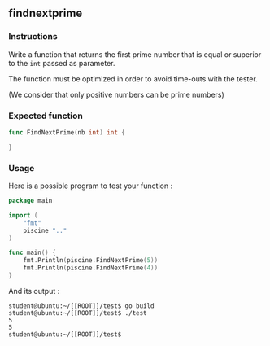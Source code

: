 ## findnextprime

### Instructions

Write a function that returns the first prime number that is equal or superior to the `int` passed as parameter.

The function must be optimized in order to avoid time-outs with the tester.

(We consider that only positive numbers can be prime numbers)

### Expected function

```go
func FindNextPrime(nb int) int {

}
```

### Usage

Here is a possible program to test your function :

```go
package main

import (
	"fmt"
	piscine ".."
)

func main() {
	fmt.Println(piscine.FindNextPrime(5))
	fmt.Println(piscine.FindNextPrime(4))
}
```

And its output :

```console
student@ubuntu:~/[[ROOT]]/test$ go build
student@ubuntu:~/[[ROOT]]/test$ ./test
5
5
student@ubuntu:~/[[ROOT]]/test$
```
